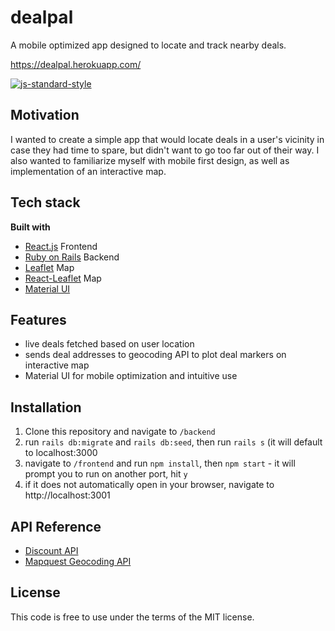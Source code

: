 # dealpal
A mobile optimized app designed to locate and track nearby deals.

https://dealpal.herokuapp.com/

[![js-standard-style](https://img.shields.io/badge/code%20style-standard-brightgreen.svg?style=flat)](https://github.com/feross/standard)

## Motivation
I wanted to create a simple app that would locate deals in a user's vicinity in case they had time to spare, but didn't want to go too far out of their way. I also wanted to familiarize myself with mobile first design, as well as implementation of an interactive map. 

## Tech stack

<b>Built with</b>
- [React.js](https://reactjs.org/) Frontend
- [Ruby on Rails](https://rubyonrails.org/) Backend 
- [Leaflet](https://leafletjs.com/) Map 
- [React-Leaflet](https://react-leaflet.js.org/) Map
- [Material UI](https://material-ui.com/)

## Features
- live deals fetched based on user location
- sends deal addresses to geocoding API to plot deal markers on interactive map
- Material UI for mobile optimization and intuitive use
  
## Installation

1. Clone this repository and navigate to `/backend`
2. run `rails db:migrate` and `rails db:seed`, then run `rails s` (it will default to localhost:3000
3. navigate to `/frontend` and run `npm install`, then `npm start` - it will prompt you to run on another port, hit `y`
4. if it does not automatically open in your browser, navigate to http://localhost:3001

## API Reference

- [Discount API](https://discountapi.com/docs)
- [Mapquest Geocoding API](https://developer.mapquest.com/documentation/geocoding-api/)


## License
This code is free to use under the terms of the MIT license.
